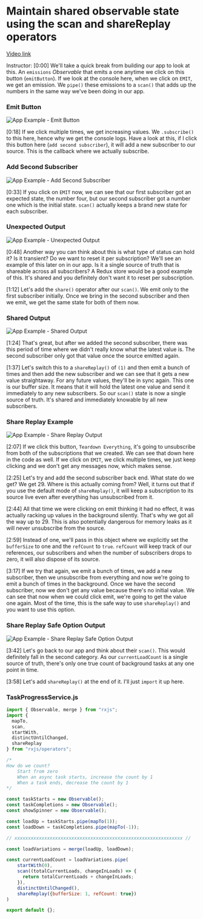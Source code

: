 # Maintain shared observable state using the scan and shareReplay operators

[Video link](https://www.egghead.io/lessons/egghead-maintain-shared-observable-state-using-the-scan-and-sharereplay-operators)

Instructor: [0:00] We'll take a quick break from building our app to look at this. An `emissions` *Observable* that emits a one anytime we click on this button (`emitButton`). If we look at the console here, when we click on `EMIT`, we get an emission. We `pipe()` these emissions to a `scan()` that adds up the numbers in the same way we've been doing in our app.

### Emit Button
![App Example - Emit Button](../images/egghead-maintain-shared-observable-state-using-the-scan-and-sharereplay-operators-emit-button.png)

[0:18] If we click multiple times, we get increasing values. We `.subscribe()` to this here, hence why we get the console logs. Have a look at this, if I click this button here (`add second subscriber`), it will add a new subscriber to our source. This is the callback where we actually subscribe.

### Add Second Subscriber
![App Example - Add Second Subscriber](../images/egghead-maintain-shared-observable-state-using-the-scan-and-sharereplay-operators-add-second-subscriber.png)

[0:33] If you click on `EMIT` now, we can see that our first subscriber got an expected state, the number four, but our second subscriber got a number one which is the initial state. `scan()` actually keeps a brand new state for each subscriber.

### Unexpected Output
![App Example - Unexpected Output](../images/egghead-maintain-shared-observable-state-using-the-scan-and-sharereplay-operators-unexpected-output.png)

[0:48] Another way you can think about this is what type of status can hold it? Is it transient? Do we want to reset it per subscription? We'll see an example of this later on in our app. Is it a single source of truth that is shareable across all subscribers? A Redux store would be a good example of this. It's shared and you definitely don't want it to reset per subscription.

[1:12] Let's add the `share()` operator after our `scan()`. We emit only to the first subscriber initially. Once we bring in the second subscriber and then we emit, we get the same state for both of them now.

### Shared Output
![App Example - Shared Output](../images/egghead-maintain-shared-observable-state-using-the-scan-and-sharereplay-operators-share-output.png)

[1:24] That's great, but after we added the second subscriber, there was this period of time where we didn't really know what the latest value is. The second subscriber only got that value once the source emitted again.

[1:37] Let's switch this to a `shareReplay()` of `(1)` and then emit a bunch of times and then add the new subscriber and we can see that it gets a new value straightaway. For any future values, they'll be in sync again. This one is our buffer size. It means that it will hold the latest one value and send it immediately to any new subscribers. So our `scan()` state is now a single source of truth. It's shared and immediately knowable by all new subscribers.

### Share Replay Example
![App Example - Share Replay Output](../images/egghead-maintain-shared-observable-state-using-the-scan-and-sharereplay-operators-share-replay-output.png)

[2:07] If we click this button, `Teardown Everything`, it's going to unsubscribe from both of the subscriptions that we created. We can see that down here in the code as well. If we click on `EMIT`, we click multiple times, we just keep clicking and we don't get any messages now, which makes sense.

[2:25] Let's try and add the second subscriber back end. What state do we get? We get 29. Where is this actually coming from? Well, it turns out that if you use the default mode of `shareReplay()`, it will keep a subscription to its source live even after everything has unsubscribed from it.

[2:44] All that time we were clicking on emit thinking it had no effect, it was actually racking up values in the background silently. That's why we got all the way up to 29. This is also potentially dangerous for memory leaks as it will never unsubscribe from the source.

[2:59] Instead of one, we'll pass in this object where we explicitly set the `bufferSize` to one and the `refCount` to `true`. `refCount` will keep track of our references, our subscribers and when the number of subscribers drops to zero, it will also dispose of its source.

[3:17] If we try that again, we emit a bunch of times, we add a new subscriber, then we unsubscribe from everything and now we're going to emit a bunch of times in the background. Once we have the second subscriber, now we don't get any value because there's no initial value. We can see that now when we could click emit, we're going to get the value one again. Most of the time, this is the safe way to use `shareReplay()` and you want to use this option.

### Share Replay Safe Option Output
![App Example - Share Replay Safe Option Output](../images/egghead-maintain-shared-observable-state-using-the-scan-and-sharereplay-operators-share-replay-safe-option-output.png)

[3:42] Let's go back to our app and think about their `scan()`. This would definitely fall in the second category. As our `currentLoadCount` is a single source of truth, there's only one true count of background tasks at any one point in time.

[3:58] Let's add `shareReplay()` at the end of it. I'll just `import` it up here.

### TaskProgressService.js
```js
import { Observable, merge } from "rxjs";
import {
  mapTo,
  scan,
  startWith,
  distinctUntilChanged,
  shareReplay
} from "rxjs/operators";

/*
How do we count?
    Start from zero
    When an async task starts, increase the count by 1
    When a task ends, decrease the count by 1
*/

const taskStarts = new Observable();
const taskCompletions = new Observable();
const showSpinner = new Observable();

const loadUp = taskStarts.pipe(mapTo(1));
const loadDown = taskCompletions.pipe(mapTo(-1));

// xxxxxxxxxxxxxxxxxxxxxxxxxxxxxxxxxxxxxxxxxxxxxxxxxxxxxxxxxxxxxx //

const loadVariations = merge(loadUp, loadDown);

const currentLoadCount = loadVariations.pipe(
    startWith(0),
    scan((totalCurrentLoads, changeInLoads) => {
      return totalCurrentLoads + changeInLoads;
    }),
    distinctUntilChanged(),
    shareReplay({bufferSize: 1, refCount: true})
)

export default {};
```

